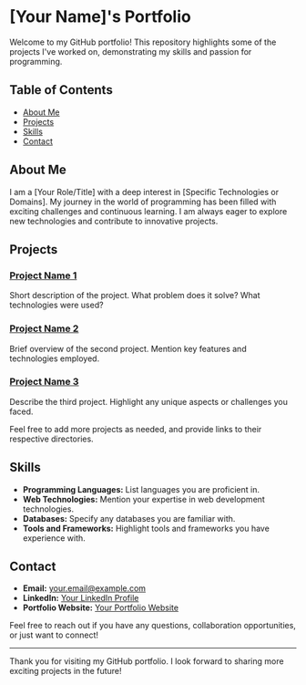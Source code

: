 # [Your Name]'s Portfolio

Welcome to my GitHub portfolio! This repository highlights some of the projects I've worked on, demonstrating my skills and passion for programming.

## Table of Contents

- [About Me](#about-me)
- [Projects](#projects)
- [Skills](#skills)
- [Contact](#contact)

## About Me

I am a [Your Role/Title] with a deep interest in [Specific Technologies or Domains]. My journey in the world of programming has been filled with exciting challenges and continuous learning. I am always eager to explore new technologies and contribute to innovative projects.

## Projects

### [Project Name 1](./project1)
Short description of the project. What problem does it solve? What technologies were used?

### [Project Name 2](./project2)
Brief overview of the second project. Mention key features and technologies employed.

### [Project Name 3](./project3)
Describe the third project. Highlight any unique aspects or challenges you faced.

Feel free to add more projects as needed, and provide links to their respective directories.

## Skills

- **Programming Languages:** List languages you are proficient in.
- **Web Technologies:** Mention your expertise in web development technologies.
- **Databases:** Specify any databases you are familiar with.
- **Tools and Frameworks:** Highlight tools and frameworks you have experience with.

## Contact

- **Email:** your.email@example.com
- **LinkedIn:** [Your LinkedIn Profile](https://www.linkedin.com/in/your-linkedin-profile)
- **Portfolio Website:** [Your Portfolio Website](https://www.yourportfolio.com)

Feel free to reach out if you have any questions, collaboration opportunities, or just want to connect!

---

Thank you for visiting my GitHub portfolio. I look forward to sharing more exciting projects in the future!
